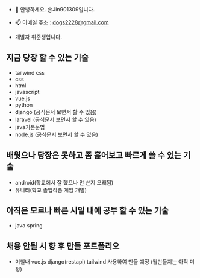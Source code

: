 - 👋 안녕하세요. @Jin901309입니다.

- 📫  이메일 주소 : dogs2228@gmail.com

- 개발자 취준생입니다.<br>

##  지금 당장 할 수 있는 기술
- tailwind css <br>
- css <br>
- html <br>
- javascript <br>
- vue.js <br>
- python <br>
- django (공식문서 보면서 할 수 있음) <br>
- laravel (공식문서 보면서 할 수 있음) <br>
- java기본문법 <br>
- node.js (공식문서 보면서 할 수 있음)

## 배웟으나 당장은 못하고 좀 훑어보고 빠르게 쓸 수 있는 기술
- android(학교에서 잘 했으나 안 쓴지 오래됨) <br>
- 유니티(학교 졸업작품 게임 개발) <br>

## 아직은 모르나 빠른 시일 내에 공부 할 수 있는 기술
 - java spring <br>

## 채용 안될 시 향 후 만들 포트폴리오
 - 며칠내 vue.js django(restapi) tailwind 사용하여 만들 예정 (뭘만들지는 아직 미정)





